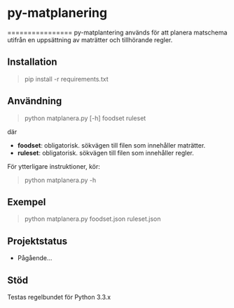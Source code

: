 # py-matplanering
================
py-matplantering används för att planera matschema utifrån en uppsättning av maträtter och tillhörande regler.

Installation
------------
> pip install -r requirements.txt

Användning
----------
> python matplanera.py [-h] foodset ruleset

där
* **foodset**: obligatorisk. sökvägen till filen som innehåller maträtter.
* **ruleset**: obligatorisk. sökvägen till filen som innehåller regler.

För ytterligare instruktioner, kör:

> python matplanera.py -h

Exempel
-------
> python matplanera.py foodset.json ruleset.json

Projektstatus
-------------
* Pågående...

Stöd
----
Testas regelbundet för Python 3.3.x
